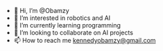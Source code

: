 - 👋 Hi, I’m @Obamzy
- 👀 I’m interested in robotics and AI
- 🌱 I’m currently learning programming
- 💞️ I’m looking to collaborate on AI projects
- 📫 How to reach me kennedyobamzy@gmail.com

<!---
Obamzy/Obamzy is a ✨ special ✨ repository because its `README.md` (this file) appears on your GitHub profile.
You can click the Preview link to take a look at your changes.
--->
